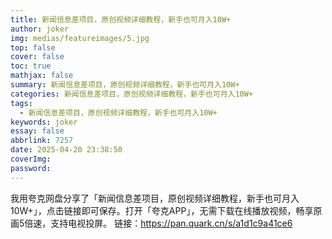 ```yaml
---
title: 新闻信息差项目，原创视频详细教程，新手也可月入10W+
author: joker
img: medias/featureimages/5.jpg
top: false
cover: false
toc: true
mathjax: false
summary: 新闻信息差项目，原创视频详细教程，新手也可月入10W+
categories: 新闻信息差项目，原创视频详细教程，新手也可月入10W+
tags:
  - 新闻信息差项目，原创视频详细教程，新手也可月入10W+
keywords: joker
essay: false
abbrlink: 7257
date: 2025-04-20 23:38:50
coverImg:
password:
---
```


我用夸克网盘分享了「新闻信息差项目，原创视频详细教程，新手也可月入10W+」，点击链接即可保存。打开「夸克APP」，无需下载在线播放视频，畅享原画5倍速，支持电视投屏。
链接：https://pan.quark.cn/s/a1d1c9a41ce6
